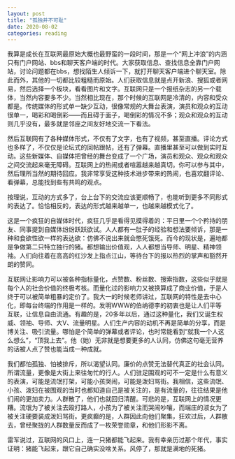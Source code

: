 ```yaml
---
layout: post
title: "孤独并不可耻"
date: 2020-08-02
categories: reading
---
```







我算是成长在互联网最原始大概也最野蛮的一段时间，那是一个“网上冲浪”的内涵只有门户网站、bbs和聊天客户端的时代。大家获取信息、查找信息全靠门户网站，讨论问题都在bbs，想找陌生人倾诉一下，就打开聊天客户端进个聊天室。除此而外，其他的一切都比较粗糙而原始。人们获取信息就是点开新浪、搜狐或者网易，然后选择一个板块，看看图片和文字。互联网只是一个报纸杂志的另一个载体，当然内容要多不少。当然相比现在，那个时候的互联网是冷清的，内容和受众都是。传统媒体的形式单一缺少互动，很像常规的大舞台表演，演员和观众的互动很单一，喝彩和喝倒彩——而且碍于面子，喝倒彩的情况不多；观众和观众的互动则几乎没有，最多就是邻座之间友好地交流一下看法。

然后互联网有了各种媒体形式，不仅有了文字，也有了视频，甚至直播。评论方式也多样了，不仅仅是论坛式的回帖跟帖，还有了弹幕。直播里甚至可以做到实时互动。这些新媒体、自媒体把曾经的舞台变成了一个广场，演员和观众、观众和观众之间交流起来毫无障碍。互联网上的热闹或者喧嚣越来越真切。你可以参与其中，然后理所当然的期待回应。我非常享受这种技术进步带来的热闹，也喜欢翻评论、看弹幕，总能找到些有共鸣的观点。

按理说，互动的方式多了，台上台下的交流应该更顺畅了，也能听到更多不同形式的表达了。恰恰相反的，表达的形式越来越单一，也越来越模式化了。



这是一个疯狂的自媒体时代，疯狂几乎是看得见摸得着的：平日里一个个矜持的朋友、同事提到自媒体纷纷跃跃欲试。人人都有一肚子的经验和想法要倾诉，那是一种和食欲性欲一样的表达欲：仿佛不说出来就会憋死饿死。而今的现状是，遍地都是争做第二只特立独行的猪。都想输出价值观，人人都想当导师、明星、精神领袖。人们向往着在高高的红沙发上指点江山，等待台下的报以热烈的掌声和豁然开朗的赞同。

互联网让影响力可以被各种指标量化，点赞数、粉丝数、搜索指数，这些似乎就是每个人的社会价值的终极考核。而量化过的影响力又被换算成了商业价值，于是人终于可以被简单粗暴的定价了。我大一的时候老师讲过，互联网的特性是去中心化，即每台终端的作用是一样的。发明WWW的伯纳德李的初衷也是让人们平等互联，让信息自由流通。有趣的是，20多年以后，通过这种量化，我们又诞生权威、领袖、导师、大V、流量明星。人们生产内容的动机不再是简单的分享，而是博关注、吸引流量。哪怕是个简单的弹幕或者评论，也时常能看到“就我一个人这么想么”，“顶我上去”。他（她）无非就是想要更多的人认同，仿佛这句毫无营养的话被人点了赞也能当成一种成就。

我们都怕孤独、怕被排斥，所以渴望认同。廉价的点赞无法替代真正的社会认同。所谓流量，更像是大街上来往匆忙的行人。人们驻足围观的可不一定是什么有意义的表演，可能是流氓打架，可能小孩哭闹，可能是泼妇骂街。我相信，这些流氓、小孩、泼妇在被围观的当时也都知道自己是被关注的，是有流量的，往往结果是他们闹的更加卖力。人群散了，他们也就回归清醒。可悲的是，互联网上的情况更糟。流氓为了被关注去殴打路人，小孩为了被关注而哭闹吵嚷，而端庄的淑女为了被关注硬要装成泼妇骂街。更疯癫的是，人群因此向他们聚集，狂欢过后，人群散去，曾经聚拢的人群数量反而成了一枚荣誉勋章，和他们形影不离。


雷军说过，互联网的风口上，连一只猪都能飞起来。我有幸亲历过那个年代，事实证明：猪能飞起来，跟它自己确实没啥关系。风停了，那就是满地的死猪。